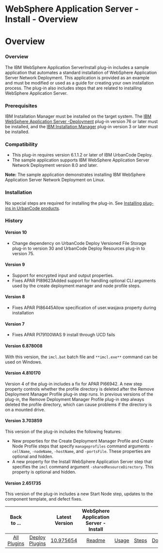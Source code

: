 
WebSphere Application Server - Install - Overview
=================================================

# Overview



### Overview




 


The IBM WebSphere Application ServerInstall plug-in includes a sample application that automates a standard installation of WebSphere Application Server Network Deployment. This application is provided as an example and must be modified or used as a guide for creating your own installation process. The plug-in also includes steps that are related to installing WebSphere Application Server.


### Prerequisites


IBM Installation Manager must be installed on the target system. The [IBM WebSphere Application Server -Deployment](https://www.urbancode.com/plugin/websphere-application-server-deployment/) plug-in version 76 or later must be installed, and the [IBM Installation Manager](https://www.urbancode.com/plugin/ibm-installation-manager/) plug-in version 3 or later must be installed.


### Compatibility


* This plug-in requires version 6.1.1.2 or later of IBM UrbanCode Deploy.
* The sample application supports IBM WebSphere Application Server Network Deployment version 8.0 and later.


**Note:** The sample application demonstrates installing IBM WebSphere Application Server Network Deployment on Linux.


### Installation


No special steps are required for installing the plug-in. See [Installing plug-ins in UrbanCode products](https://www.urbancode.com/resource/installing-plug-ins-in-urbancode-products/ "Installing plug-ins in UrbanCode products").


### History


#### Version 10


* Change dependency on UrbanCode Deploy Versioned File Storage plug-in to version 30 and UrbanCode Deploy Resources plug-in to version 75.


#### Version 9


* Support for encrypted input and output properties.
* Fixes APAR PI89623Added support for handling optional CLI arguments used by the create deployment manager and node profile steps.


#### Version 8


* Fixes APAR PI86445Allow specification of user.wasjava property during installation


#### Version 7


* Fixes APAR PI79100WAS 9 install through UCD fails


#### Version 6.878008


With this version, the `imcl.bat` batch file and `**imcl.exe**` command can be used on Windows.


#### Version 4.810170


Version 4 of the plug-in includes a fix for APAR PI66942. A new step property controls whether the profile directory is deleted after the Remove Deployment Manager Profile plug-in step runs. In previous versions of the plug-in, the Remove Deployment Manager Profile plug-in step always deleted the profile directory, which can cause problems if the directory is on a mounted drive.


#### Version 3.703859


This version of the plug-in includes the following features:


* New properties for the Create Deployment Manager Profile and Create Node Profile steps that specify `manageprofiles` command arguments `-cellName`, `-nodeName`, `-hostName`, and `-portsFile`. These properties are optional and hidden.
* A new property for the Install WebSphere Application Server step that specifies the `imcl` command argument `-sharedResourceDirectory`. This property is optional and hidden.


#### Version 2.651735


This version of the plug-in includes a new Start Node step, updates to the component template, and defect fixes.




|Back to ...||Latest Version|WebSphere Application Server - Install ||||
| :---: | :---: | :---: | :---: | :---: | :---: | :---: |
|[All Plugins](../../index.md)|[Deploy Plugins](../README.md)|[10.975654](https://raw.githubusercontent.com/UrbanCode/IBM-UCD-PLUGINS/main/files/websphere-install/WAS-Install-10.975654.zip)|[Readme](README.md)|[Usage](usage.md)|[Steps](steps.md)|[Downloads](downloads.md)|
